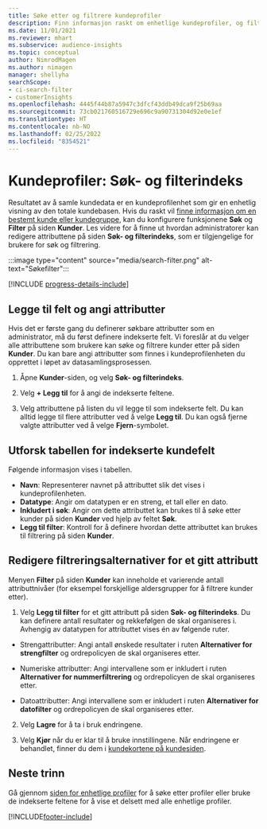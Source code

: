 ```yaml
---
title: Søke etter og filtrere kundeprofiler
description: Finn informasjon raskt om enhetlige kundeprofiler, og filtrer etter bestemte attributter.
ms.date: 11/01/2021
ms.reviewer: mhart
ms.subservice: audience-insights
ms.topic: conceptual
author: NimrodMagen
ms.author: nimagen
manager: shellyha
searchScope:
- ci-search-filter
- customerInsights
ms.openlocfilehash: 4445f44b87a5947c3dfcf43ddb49dca9f25b69aa
ms.sourcegitcommit: 73cb021760516729e696c9a90731304d92e0e1ef
ms.translationtype: HT
ms.contentlocale: nb-NO
ms.lasthandoff: 02/25/2022
ms.locfileid: "8354521"
---
```

# <a name="customer-profiles-search--filter-index"></a>Kundeprofiler: Søk- og filterindeks

Resultatet av å samle kundedata er en kundeprofilenhet som gir en enhetlig visning av den totale kundebasen. Hvis du raskt vil [finne informasjon om en bestemt kunde eller kundegruppe](customer-profiles.md), kan du konfigurere funksjonene **Søk** og **Filter** på siden **Kunder**. Les videre for å finne ut hvordan administratorer kan redigere attributtene på siden **Søk- og filterindeks**, som er tilgjengelige for brukere for søk og filtrering.

   :::image type="content" source="media/search-filter.png" alt-text="Søkefilter":::

[!INCLUDE [progress-details-include](../includes/progress-details-pane.md)]

## <a name="add-fields-and-specify-attributes"></a>Legge til felt og angi attributter

Hvis det er første gang du definerer søkbare attributter som en administrator, må du først definere indekserte felt. Vi foreslår at du velger alle attributtene som brukere kan søke og filtrere kunder etter på siden **Kunder**. Du kan bare angi attributter som finnes i kundeprofilenheten du opprettet i løpet av datasamlingsprosessen.

1. Åpne **Kunder**-siden, og velg **Søk- og filterindeks**.

2. Velg **+ Legg til** for å angi de indekserte feltene.

3. Velg attributtene på listen du vil legge til som indekserte felt. Du kan alltid legge til flere attributter ved å velge **Legg til**. Du kan også fjerne valgte attributter ved å velge **Fjern**-symbolet.

## <a name="explore-the-indexed-customer-fields-table"></a>Utforsk tabellen for indekserte kundefelt

Følgende informasjon vises i tabellen.

- **Navn**: Representerer navnet på attributtet slik det vises i kundeprofilenheten.
- **Datatype**: Angir om datatypen er en streng, et tall eller en dato.
- **Inkludert i søk**: Angir om dette attributtet kan brukes til å søke etter kunder på siden **Kunder** ved hjelp av feltet **Søk**.
- **Legg til filter**: Kontroll for å definere hvordan dette attributtet kan brukes til filtrering på siden **Kunder**.

## <a name="editing-filtering-options-for-a-given-attribute"></a>Redigere filtreringsalternativer for et gitt attributt

Menyen **Filter** på siden **Kunder** kan inneholde et varierende antall attributtnivåer (for eksempel forskjellige aldersgrupper for å filtrere kunder etter).

1. Velg **Legg til filter** for et gitt attributt på siden **Søk- og filterindeks**. Du kan definere antall resultater og rekkefølgen de skal organiseres i. Avhengig av datatypen for attributtet vises én av følgende ruter.

- Strengattributter: Angi antall ønskede resultater i ruten **Alternativer for strengfilter** og ordrepolicyen de skal organiseres etter.

- Numeriske attributter: Angi intervallene som er inkludert i ruten **Alternativer for nummerfiltrering** og ordrepolicyen de skal organiseres etter.

- Datoattributter: Angi intervallene som er inkludert i ruten **Alternativer for datofilter** og ordrepolicyen de skal organiseres etter.

2. Velg **Lagre** for å ta i bruk endringene.

3. Velg **Kjør** når du er klar til å bruke innstillingene. Når endringene er behandlet, finner du dem i [kundekortene på kundesiden](customer-profiles.md). 

## <a name="next-steps"></a>Neste trinn

Gå gjennom [siden for enhetlige profiler](customer-profiles.md) for å søke etter profiler eller bruke de indekserte feltene for å vise et delsett med alle enhetlige profiler.


[!INCLUDE[footer-include](../includes/footer-banner.md)]
